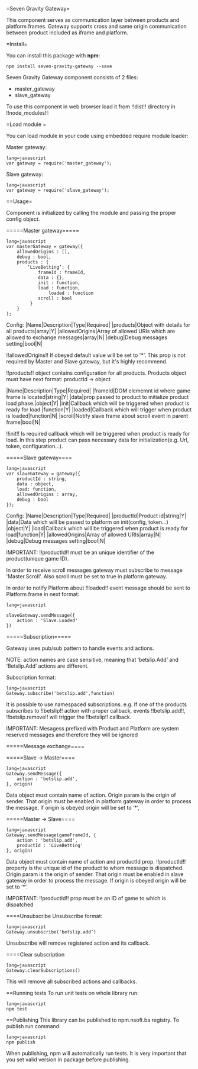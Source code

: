 =Seven Gravity Gateway=


This component serves as communication layer between products and platform frames. Gateway supports cross and same origin communication between product included as iframe and platform.


=Install=


You can install this package with **npm**:


`npm install seven-gravity-gateway --save`


Seven Gravity Gateway component consists of 2 files:
 - master_gateway
 - slave_gateway


To use this component in web browser load it from !!dist!! directory in !!node_modules!!:




=Load module =


You can load module in your code using embedded require module loader:


Master gateway:


```
lang=javascript
var gateway = require('master_gateway');
```
Slave gateway:


```
lang=javascript
var gateway = require('slave_gateway');
```


==Usage=


Component is initialized by calling the module and passing the proper config object.


=====Master gateway=====


```
lang=javascript
var masterGateway = gateway({
    allowedOrigins : [],
    debug : bool,
    products : {
        ‘LiveBetting’: {
  	        frameId : frameId,
	        data : {},
	        init : function,
 	        load : function,
                loaded : function
	        scroll : bool
         }
    }
);
```


Config:
|Name|Description|Type|Required|
|products|Object with details for all products|array|Y|
|allowedOrigins|Array of allowed URIs which are allowed to exchange messages|array|N|
|debug|Debug messages setting|bool|N|


!!allowedOrigins!! If obeyed default value will be set to '*'. This prop is not required by Master and Slave gateway, but it's highly recommend.

!!products!! object contains configuration for all products. Products object must have next format: productId -> object

|Name|Description|Type|Required|
|frameId|DOM elememnt id where game frame is located|string|Y|
|data|prop passed to product to initialize product load phase.|object|Y|
|init|Callback which will be triggered when product is ready for load |function|Y|
|loaded|Callback which will trigger when product is loaded|function|N|
|scroll|Notify slave frame about scroll event in parent frame|bool|N|

!!init!! Is required callback which will be triggered when product is ready for load. In this step product can pass necessary data for initialization(e.g. Url, token, configuration…).

=====Slave gateway====


```
lang=javascript
var slaveGateway = gateway({
    productId : string,
    data : object,
    load: function,
    allowedOrigins : array,
    debug : bool
});
```
Config:
|Name|Description|Type|Required|
|productId|Product id|string|Y|
|data|Data which will be passed to platform on init(config, token...) |object|Y|
|load|Callback which will be triggered when product is ready for load|function|Y|
|allowedOrigins|Array of allowed URIs|array|N|
|debug|Debug messages setting|bool|N|

IMPORTANT: !!productId!!  must be an unique identifier of the product(unique game ID).

In order to receive scroll messages gateway must subscribe to message 'Master.Scroll'. Also scroll must be set to true in platform gateway.

In order to notify Platform about !!loaded!! event message should be sent to Platform frame in next format:

```
lang=javascript

slaveGateway.sendMessage({
    action : 'Slave.Loaded'
})
```


=====Subscription=====


Gateway uses pub/sub pattern to handle events and actions.


NOTE: action names are case sensitive, meaning that ‘betslip.Add’ and ‘Betslip.Add’ actions are different.


Subscription format:


```
lang=javascript
Gateway.subscribe('betslip.add',function)
```


It is possible to use namespaced subscriptions. e.g. If one of the products subscribes to !!betslip!! action with proper callback, events !!betslip.add!!, !!betslip.remove!! will trigger the !!betslip!! callback.


IMPORTANT: Mesagess prefixed with Product and Platform are system reserved messages and therefore they will be ignored


=====Message exchange====

=====Slave -> Master====


```
lang=javascript
Gateway.sendMessage({
    action : 'betslip.add',
}, origin)
```


Data object must contain name of action. Origin param is the origin of sender. That origin must be enabled in platform gateway in order to process the message. If origin is obeyed origin will be set to ‘*’,


=====Master -> Slave====


```
lang=javascript
Gateway.sendMessage(gameFrameId, {
    action : 'betslip.add',
    productId : 'LiveBetting'
}, origin)
```


Data object must contain name of action and productId prop. !!productId!! property is the unique id of the product to whom message is dispatched. Origin param is the origin of sender. That origin must be enabled in slave gateway in order to process the message. If origin is obeyed origin will be set to ‘*’.




IMPORTANT: !!productId!! prop must be an ID of game to which is dispatched


====Unsubscribe
Unsubscribe format:
```
lang=javascript
Gateway.unsubscribe('betslip.add’)
```


Unsubscribe will remove registered action and its callback.


====Clear subscription
```
lang=javascript
Gateway.clearSubscriptions()
```


This will remove all subscribed actions and callbacks.


==Running tests
To run unit tests on whole library run:
```
lang=javascript
npm test
```


==Publishing
This library can be published to npm.nsoft.ba registry. To publish run command:
```
lang=javascript
npm publish
```


When publishing, npm will automatically run tests.
It is very important that you set valid version in package before publishing.
